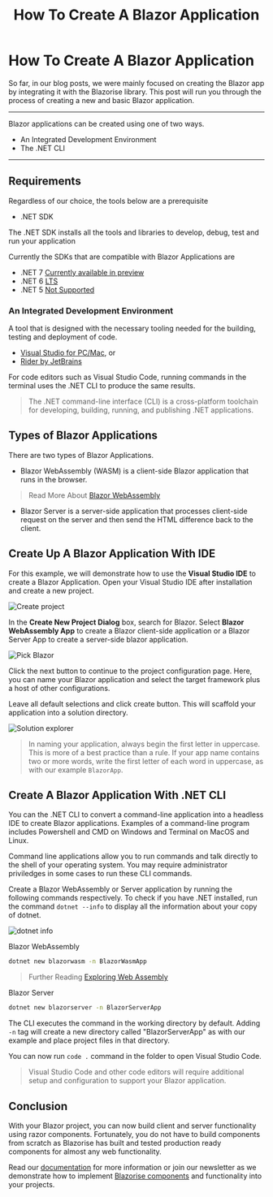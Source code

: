 ﻿---
title: How To Create A Blazor Application
description: So far, in our blog posts, we were mainly focused on creating the Blazor app by integrating it with the Blazorise library. This post will run you through the process of creating a new and basic Blazor application.
permalink: /blog/create-a-blazor-application
canonical: /blog/create-a-blazor-application
image-url: img/create-new-blazor-app.png
image-text: Create A New Blazor Project
author-name: James Amattey
author-image: "/assets/img/authors/james.png"
posted-on: September 19th, 2022
read-time: 3 min
---

# How To Create A Blazor Application

So far, in our blog posts, we were mainly focused on creating the Blazor app by integrating it with the Blazorise library. This post will run you through the process of creating a new and basic Blazor application.

---

Blazor applications can be created using one of two ways.

- An Integrated Development Environment
- The .NET CLI

---

## Requirements

Regardless of our choice, the tools below are a prerequisite

- .NET SDK

The .NET SDK installs all the tools and libraries to develop, debug, test and run your application

Currently the SDKs that are compatible with Blazor Applications are

- .NET 7 [Currently available in preview](https://dotnet.microsoft.com/en-us/download/dotnet/thank-you/sdk-7.0.100-preview.7-windows-arm64-installer)
- .NET 6 [LTS](https://github.com/dotnet/core/blob/main/release-notes/6.0/6.0.8/6.0.8.md?WT.mc_id=dotnet-35129-website)
- .NET 5 [Not Supported](https://dotnet.microsoft.com/en-us/download/dotnet/thank-you/sdk-5.0.408-windows-x86-installer)

### An Integrated Development Environment

A tool that is designed with the necessary tooling needed for the building, testing and deployment of code.

- [Visual Studio for PC/Mac](https://visualstudio.microsoft.com/), or
- [Rider by JetBrains](https://www.jetbrains.com/rider/buy/?fromIDE#personal)

For code editors such as Visual Studio Code, running commands in the terminal uses the .NET CLI to produce the same results.  

> The .NET command-line interface (CLI) is a cross-platform toolchain for developing, building, running, and publishing .NET applications.

## Types of Blazor Applications

There are two types of Blazor Applications.

- Blazor WebAssembly (WASM) is a client-side Blazor application that runs in the browser.

> Read More About [Blazor WebAssembly](blog/what-is-blazor-wasm)

- Blazor Server is a server-side application that processes client-side request on the server and then send the HTML difference back to the client.

## Create Up A Blazor Application With IDE

For this example, we will demonstrate how to use the **Visual Studio IDE** to create a Blazor Application. Open your Visual Studio IDE after installation and create a new project.

![Create project](img/blog/2022-09-19/create-project.png)

In the **Create New Project Dialog** box, search for Blazor. Select **Blazor WebAssembly App** to create a Blazor client-side application or a Blazor Server App to create a server-side blazor application.

![Pick Blazor](img/blog/2022-09-19/pick-blazor.png)

Click the next button to continue to the project configuration page. Here, you can name your Blazor application and select the target framework plus a host of other configurations.

Leave all default selections and click create button. This will scaffold your application into a solution directory.

![Solution explorer](img/blog/2022-09-19/solution-explorer-after-project-create.png)

> In naming your application, always begin the first letter in uppercase. This is more of a best practice than a rule. If your app name contains two or more words, write the first letter of each word in uppercase, as with our example `BlazorApp`.

## Create A Blazor Application With .NET CLI

You can the .NET CLI to convert a command-line application into a headless IDE to create Blazor applications. Examples of a command-line program includes Powershell and CMD on Windows and Terminal on MacOS and Linux.

Command line applications allow you to run commands and talk directly to the shell of your operating system. You may require administrator priviledges in some cases to run these CLI commands.

Create a Blazor WebAssembly or Server application by running the following commands respectively. To check if you have .NET installed, run the command `dotnet --info` to display all the information about your copy of dotnet.

![dotnet info](img/blog/2022-09-19/dotnet-info.png)

Blazor WebAssembly

```bash
dotnet new blazorwasm -n BlazorWasmApp
```

> Further Reading [Exploring Web Assembly](blog/exploring-webassembly-the-underlying-technology-behind-blazor-wasm)

Blazor Server

```bash
dotnet new blazorserver -n BlazorServerApp
```

The CLI executes the command in the working directory by default. Adding `-n` tag will create a new directory called "BlazorServerApp" as with our example and place project files in that directory.

You can now run `code .` command in the folder to open Visual Studio Code.

> Visual Studio Code and other code editors will require additional setup and configuration to support your Blazor application.

## Conclusion

With your Blazor project, you can now build client and server functionality using razor components. Fortunately, you do not have to build components from scratch as Blazorise has built and tested production ready components for almost any web functionality.

Read our [documentation](docs/components) for more information or join our newsletter as we demonstrate how to implement [Blazorise components](blog/how-to-create-a-blazorise-application-beginners-guide) and functionality into your projects.